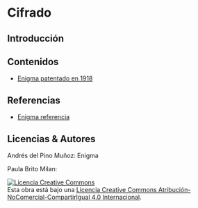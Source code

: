 # Cifrado

## Introducción


## Contenidos

- [Enigma patentado en 1918](Enigma.md)

## Referencias

- [Enigma referencia](https://es.wikipedia.org/wiki/Enigma_(m%C3%A1quina))

## Licencias & Autores

Andrés del Pino Muñoz: Enigma

Paula Brito Milan: 

<a rel="license" href="http://creativecommons.org/licenses/by-nc-sa/4.0/"><img alt="Licencia Creative Commons" style="border-width:0" src="https://i.creativecommons.org/l/by-nc-sa/4.0/88x31.png" /></a><br />Esta obra está bajo una <a rel="license" href="http://creativecommons.org/licenses/by-nc-sa/4.0/">Licencia Creative Commons Atribución-NoComercial-CompartirIgual 4.0 Internacional</a>.
